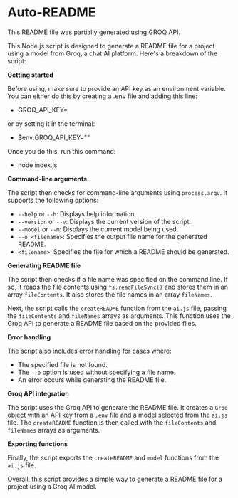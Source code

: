 # Auto-README

This README file was partially generated using GROQ API. 

This Node.js script is designed to generate a README file for a project using a model from Groq, a chat AI platform. Here's a breakdown of the script:

**Getting started**

Before using, make sure to provide an API key as an environment variable. You can either do this by creating a .env file and adding this line:

* GROQ_API_KEY=<YourAPIkey>

or by setting it in the terminal:

* $env:GROQ_API_KEY="<YourAPIkey>"

Once you do this, run this command:

* node index.js

**Command-line arguments**

The script then checks for command-line arguments using `process.argv`. It supports the following options:

* `--help` or `--h`: Displays help information.
* `--version` or `--v`: Displays the current version of the script.
* `--model` or `--m`: Displays the current model being used.
* `--o <filename>`: Specifies the output file name for the generated README.
* `<filename>`: Specifies the file for which a README should be generated.

**Generating README file**

The script then checks if a file name was specified on the command line. If so, it reads the file contents using `fs.readFileSync()` and stores them in an array `fileContents`. It also stores the file names in an array `fileNames`.

Next, the script calls the `createREADME` function from the `ai.js` file, passing the `fileContents` and `fileNames` arrays as arguments. This function uses the Groq API to generate a README file based on the provided files.

**Error handling**

The script also includes error handling for cases where:

* The specified file is not found.
* The `--o` option is used without specifying a file name.
* An error occurs while generating the README file.

**Groq API integration**

The script uses the Groq API to generate the README file. It creates a `Groq` object with an API key from a `.env` file and a model selected from the `ai.js` file. The `createREADME` function is then called with the `fileContents` and `fileNames` arrays as arguments.

**Exporting functions**

Finally, the script exports the `createREADME` and `model` functions from the `ai.js` file.

Overall, this script provides a simple way to generate a README file for a project using a Groq AI model.
